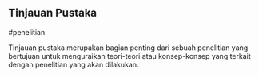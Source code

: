 ## Tinjauan Pustaka
#penelitian

Tinjauan pustaka merupakan bagian penting dari sebuah penelitian yang bertujuan untuk menguraikan teori-teori atau konsep-konsep yang terkait dengan penelitian yang akan dilakukan.